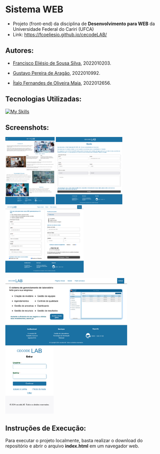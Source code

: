 # Sistema WEB

* Projeto (front-end) da disciplina de __Desenvolvimento para WEB__ da Universidade Federal do Cariri (UFCA)
* Link: https://fcoeliesio.github.io/cecodeLAB/

## Autores:

* [Francisco Eliésio de Sousa Silva](https://github.com/fcoeliesio), 2022010203.

* [Gustavo Pereira de Aragão](https://github.com/McGusT99), 2022010992.

* [Ítalo Fernandes de Oliveira Maia](https://github.com/italomaia03), 2022012656.

## Tecnologias Utilizadas:
[![My Skills](https://skillicons.dev/icons?i=html,css,js)]()

## Screenshots:
<img src="./assets/images/readme-image-2.png" height="210px"/>  <img src="./assets/images/readme-image-3.png" height="210px"/> <img src="./assets/images/readme-image-4.png" height="210px"/>

<img src="./assets/images/readme-image-1.png" height="210px"/>   <img src="./assets/images/readme-image-5.png" height="210px"/> 

## Instruções de Execução:

Para executar o projeto localmente, basta realizar o download do repositório e abrir o arquivo __index.html__ em um navegador web.
